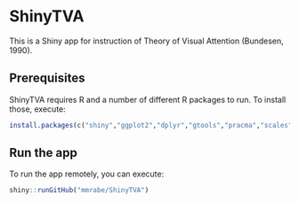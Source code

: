 # ShinyTVA

This is a Shiny app for instruction of Theory of Visual Attention (Bundesen, 1990).

## Prerequisites

ShinyTVA requires R and a number of different R packages to run. To install those, execute:

``` r
install.packages(c("shiny","ggplot2","dplyr","gtools","pracma","scales","rhandsontable","cowplot"))
```

## Run the app

To run the app remotely, you can execute:

``` r
shiny::runGitHub("mmrabe/ShinyTVA")
```
